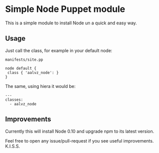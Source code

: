 Simple Node Puppet module
=========================

This is a simple module to install Node un a quick and easy way.

Usage
-----

Just call the class, for example in your default node:

`manifests/site.pp`

```
node default {
 class { 'aalvz_node': }
}
```

The same, using hiera it would be:
```
---
classes:
  - aalvz_node
```

Improvements
------------

Currently this will install Node 0.10 and upgrade npm to its latest version.

Feel free to open any issue/pull-request if you see useful improvements.
K.I.S.S.
